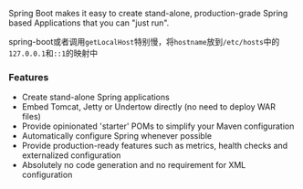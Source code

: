 Spring Boot makes it easy to create stand-alone, production-grade Spring based Applications that you can "just run".

spring-boot或者调用`getLocalHost`特别慢，将`hostname`放到`/etc/hosts`中的`127.0.0.1`和`::1`的映射中

### Features
- Create stand-alone Spring applications
- Embed Tomcat, Jetty or Undertow directly (no need to deploy WAR files)
- Provide opinionated 'starter' POMs to simplify your Maven configuration
- Automatically configure Spring whenever possible
- Provide production-ready features such as metrics, health checks and externalized configuration
- Absolutely no code generation and no requirement for XML configuration
